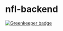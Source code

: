 # nfl-backend

[![Greenkeeper badge](https://badges.greenkeeper.io/toufikbakhtaoui/nfl-backend.svg)](https://greenkeeper.io/)